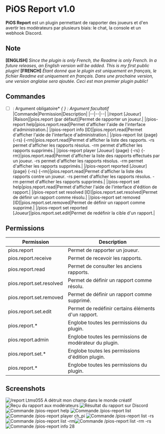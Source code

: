 # PiOS Report v1.0
**PiOS Report** est un plugin permettant de rapporter des joueurs et d'en avertir les modérateurs par plusieurs biais: le chat, la console et un webhook Discord.
## Note
**[ENGLISH]**
*Since the plugin is only French, the Readme is only French.
In a future releases, an English version will be added.
This is my first public plugin!*
**[FRENCH]**
*Étant donné que le plugin est uniquement en français, le fichier Readme est uniquement en français.
Dans une prochaine version, une version anglaise sera ajoutée.
Ceci est mon premier plugin public!*

## Commandes
*[ ] : Argument obligatoire*
*{ } : Argument facultatif*
|Commande|Permission|Description|
|--|--|--|
|/report [Joueur] [Raison]|pios.report (par défaut)|Permet de rapporter un joueur.|
|/pios-report help|pios.report.read|Permet d'afficher l'aide de l'interface d'administration.|
|/pios-report info [ID]|pios.report.read|Permet d'afficher l'aide de l'interface d'administration.|
|/pios-report list {page} {-rs} {-rm}|pios.report.read|Permet d'afficher la liste des rapports. -rs permet d'afficher les rapports résolus. -rm permet d'afficher les rapports supprimés.|
|/pios-report player [Joueur] {page} {-rs} {-rm}|pios.report.read|Permet d'afficher la liste des rapports effectués par un joueur. -rs permet d'afficher les rapports résolus. -rm permet d'afficher les rapports supprimés.|
|/pios-report reported [Joueur] {page} {-rs} {-rm}|pios.report.read|Permet d'afficher la liste des rapports contre un joueur. -rs permet d'afficher les rapports résolus. -rm permet d'afficher les rapports supprimés.|
|/pios-report set help|pios.report.read|Permet d'afficher l'aide de l'interface d'édition de rapport.|
|/pios-report set resolved [ID]|pios.report.set.resolved|Permet de définir un rapport comme résolu.|
|/pios-report set removed [ID]|pios.report.set.removed|Permet de définir un rapport comme supprimé.|
|/pios-report set reported [Joueur]|pios.report.set.edit|Permet de redéfinir la cible d'un rapport.|

## Permissions
|Permission|Description|
|--|--|
|pios.report|Permet de rapporter un joueur.|
|pios.report.receive|Permet de recevoir les rapports.|
|pios.report.read|Permet de consulter les anciens rapports.|
|pios.report.set.resolved|Permet de définir un rapport comme résolu.|
|pios.report.set.removed|Permet de définir un rapport comme supprimé.|
|pios.report.set.edit|Permet de redéfinir certains éléments d'un rapport.|
|pios.report.*|Englobe toutes les permissions du plugin.|
|pios.report.admin|Englobe toutes les permissions de modérateur du plugin.|
|pios.report.set.*|Englobe toutes les permissions d'édition plugin.|
|pios.report.*|Englobe toutes les permissions du plugin.|

## Screenshots
![/report Ltms055 A détruit mon champ dans le monde créatif](https://ressources.pios.me/img/pios/report/report.png)
![Reçu du rapport aux modérateurs](https://ressources.pios.me/img/pios/report/result.png)
![Résultat du rapport sur Discord](https://ressources.pios.me/img/pios/report/discord.png)
![Commande /pios-report help](https://ressources.pios.me/img/pios/report/help.png)
![Commande /pios-report list](https://ressources.pios.me/img/pios/report/list.png)![Commande /pios-report player ch_pi](https://ressources.pios.me/img/pios/report/player.png)
![Commande /pios-report list -rs](https://ressources.pios.me/img/pios/report/list-rs.png)![Commande /pios-report list -rm](https://ressources.pios.me/img/pios/report/list-rm.png)![Commande /pios-report list -rm -rs](https://ressources.pios.me/img/pios/report/list-rm-rs.png)
![Commande /pios-report info 28](https://ressources.pios.me/img/pios/report/info.png)

